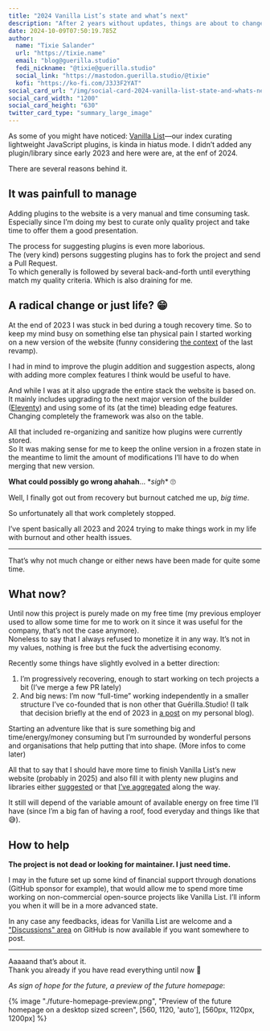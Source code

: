 ```yaml
---
title: "2024 Vanilla List’s state and what’s next"
description: "After 2 years without updates, things are about to change!"
date: 2024-10-09T07:50:19.785Z
author:
  name: "Tixie Salander"
  url: "https://tixie.name"
  email: "blog@guerilla.studio"
  fedi_nickname: "@tixie@guerilla.studio"
  social_link: "https://mastodon.guerilla.studio/@tixie"
  kofi: "https://ko-fi.com/J3J3F2YAT"
social_card_url: "/img/social-card-2024-vanilla-list-state-and-whats-next.png"
social_card_width: "1200"
social_card_height: "630"
twitter_card_type: "summary_large_image"
---
```


As some of you might have noticed: [Vanilla List](https://vanillalist.top)—our index curating lightweight JavaScript plugins, is kinda in hiatus mode. I didn’t added any plugin/library since early 2023 and here were are, at the enf of 2024.

There are several reasons behind it.

## It was painfull to manage

Adding plugins to the website is a very manual and time consuming task.\
Especially since I’m doing my best to curate only quality project and take time to offer them a good presentation.


The process for suggesting plugins is even more laborious.\
The (very kind) persons suggesting plugins has to fork the project and send a Pull Request.\
To which generally is followed by several back-and-forth until everything match my quality criteria. Which is also draining for me.

## A radical change or just life? 😁

At the end of 2023 I was stuck in bed during a tough recovery time. So to keep my mind busy on something else tan physical pain I started working on a new version of the website (funny considering [the context](https://tixie.name/logs/03-01-2021-11-21-am/) of the last revamp).

I had in mind to improve the plugin addition and suggestion aspects, along with adding more complex features I think would be useful to have.

And while I was at it also upgrade the entire stack the website is based on. It mainly includes upgrading to the next major version of the builder ([Eleventy](https://www.11ty.dev/)) and using some of its (at the time) bleading edge features. Changing completely the framework was also on the table.

All that included re-organizing and sanitize how plugins were currently stored.\
So It was making sense for me to keep the online version in a frozen state in the meantime to limit the amount of modifications I’ll have to do when merging that new version.

**What could possibly go wrong ahahah**… \**sigh*\* 🙄

Well, I finally got out from recovery but burnout catched me up, *big time*.

So unfortunately all that work completely stopped.

I’ve spent basically all 2023 and 2024 trying to make things work in my life with burnout and other health issues.

---

That’s why not much change or either news have been made for quite some time.

## What now?

Until now this project is purely made on my free time (my previous employer used to allow some time for me to work on it since it was useful for the company, that’s not the case anymore).\
Noneless to say that I always refused to monetize it in any way. It’s not in my values, nothing is free but the fuck the advertising economy.

Recently some things have slightly evolved in a better direction:
1. I’m progressively recovering, enough to start working on tech projects a bit (I’ve merge a few PR lately)
2. And big news: I’m now “full-time” working independently in a smaller structure I’ve co-founded that is non other that Guérilla.Studio! (I talk that decision briefly at the end of 2023 in [a post](https://tixie.name/logs/12-20-2023-1-04-end-of-a-chapter/) on my personal blog).

Starting an adventure like that is sure something big and time/energy/money consuming but I’m surrounded by wonderful persons and organisations that help putting that into shape. (More infos to come later)

All that to say that I should have more time to finish Vanilla List’s new website (probably in 2025) and also fill it with plenty new plugins and libraries either [suggested](https://github.com/GuerillaStudio/vanillalist/labels/plugin%20suggestion) or that [I’ve aggregated](https://github.com/stars/TixieSalander/lists/vanilla-list-todo) along the way.

It still will depend of the variable amount of available energy on free time I’ll have (since I’m a big fan of having a roof, food everyday and things like that 😅).

## How to help

**The project is not dead or looking for maintainer. I just need time.**

I may in the future set up some kind of financial support through donations (GitHub sponsor for example), that would allow me to spend more time working on non-commercial open-source projects like Vanilla List. I’ll inform you when it will be in a more advanced state.

In any case any feedbacks, ideas for Vanilla List are welcome and a ["Discussions" area](https://github.com/GuerillaStudio/vanillalist/discussions) on GitHub is now available if you want somewhere to post.

---
Aaaaand that’s about it.\
Thank you already if you have read everything until now 🫶


*As sign of hope for the future, a preview of the future homepage*:

{% image "./future-homepage-preview.png", "Preview of the future homepage on a desktop sized screen", [560, 1120, 'auto'], [560px, 1120px, 1200px] %}
